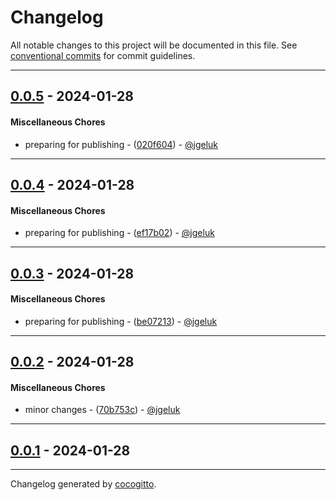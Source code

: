 # Changelog
All notable changes to this project will be documented in this file. See [conventional commits](https://www.conventionalcommits.org/) for commit guidelines.

- - -
## [0.0.5](https://github.com/EKGF/ekg-rs/compare/0.0.4..0.0.5) - 2024-01-28
#### Miscellaneous Chores
- preparing for publishing - ([020f604](https://github.com/EKGF/ekg-rs/commit/020f604c86948415c95668849e4643b0def552e4)) - [@jgeluk](https://github.com/jgeluk)

- - -

## [0.0.4](https://github.com/EKGF/ekg-rs/compare/0.0.3..0.0.4) - 2024-01-28
#### Miscellaneous Chores
- preparing for publishing - ([ef17b02](https://github.com/EKGF/ekg-rs/commit/ef17b02aacbf2ec7b67cfe2f37e70250cb2f7561)) - [@jgeluk](https://github.com/jgeluk)

- - -

## [0.0.3](https://github.com/EKGF/ekg-rs/compare/0.0.2..0.0.3) - 2024-01-28
#### Miscellaneous Chores
- preparing for publishing - ([be07213](https://github.com/EKGF/ekg-rs/commit/be07213c725e0f277b23b25ad6c6fc6d1278a48e)) - [@jgeluk](https://github.com/jgeluk)

- - -

## [0.0.2](https://github.com/EKGF/ekg-rs/compare/0.0.1..0.0.2) - 2024-01-28
#### Miscellaneous Chores
- minor changes - ([70b753c](https://github.com/EKGF/ekg-rs/commit/70b753cdb4a3e7b8cc3d901bf10a9829b6d4d38c)) - [@jgeluk](https://github.com/jgeluk)

- - -

## [0.0.1](https://github.com/EKGF/ekg-rs/compare/f760c32101efe23d3b0b12e8e1dafbd3adea8e78..0.0.1) - 2024-01-28

- - -

Changelog generated by [cocogitto](https://github.com/cocogitto/cocogitto).